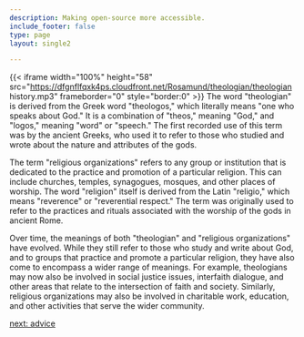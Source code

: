 ```yaml
---
description: Making open-source more accessible.
include_footer: false
type: page
layout: single2

---
```


{{< iframe width="100%" height="58" src="https://dfgnflfqxk4ps.cloudfront.net/Rosamund/theologian/theologian history.mp3" frameborder="0" style="border:0" >}}
The word "theologian" is derived from the Greek word "theologos," which literally means "one who speaks about God." It is a combination of "theos," meaning "God," and "logos," meaning "word" or "speech." The first recorded use of this term was by the ancient Greeks, who used it to refer to those who studied and wrote about the nature and attributes of the gods.

The term "religious organizations" refers to any group or institution that is dedicated to the practice and promotion of a particular religion. This can include churches, temples, synagogues, mosques, and other places of worship. The word "religion" itself is derived from the Latin "religio," which means "reverence" or "reverential respect." The term was originally used to refer to the practices and rituals associated with the worship of the gods in ancient Rome.

Over time, the meanings of both "theologian" and "religious organizations" have evolved. While they still refer to those who study and write about God, and to groups that practice and promote a particular religion, they have also come to encompass a wider range of meanings. For example, theologians may now also be involved in social justice issues, interfaith dialogue, and other areas that relate to the intersection of faith and society. Similarly, religious organizations may also be involved in charitable work, education, and other activities that serve the wider community.


<a href="https://workdojos.com/theologian/advice">next: advice</a>

